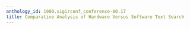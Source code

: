 ```yaml
---
anthology_id: 1980.sigirconf_conference-80.17
title: Comparative Analysis of Hardware Versus Software Text Search
---
```

